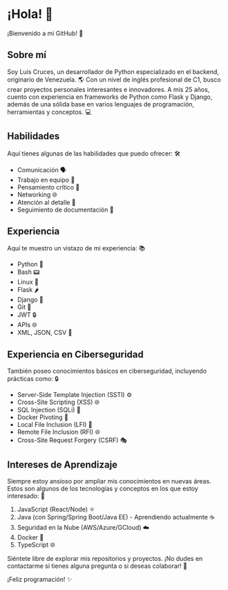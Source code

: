# ¡Hola! 👋

¡Bienvenido a mi GitHub! 🚀

## Sobre mí

Soy Luis Cruces, un desarrollador de Python especializado en el backend, originario de Venezuela. 🌎 Con un nivel de inglés profesional de C1, busco crear proyectos personales interesantes e innovadores. A mis 25 años, cuento con experiencia en frameworks de Python como Flask y Django, además de una sólida base en varios lenguajes de programación, herramientas y conceptos. 💻

## Habilidades

Aquí tienes algunas de las habilidades que puedo ofrecer: 🛠️

- Comunicación 🗣️
- Trabajo en equipo 👥
- Pensamiento crítico 🤔
- Networking 🌐
- Atención al detalle 🔎
- Seguimiento de documentación 📝

## Experiencia

Aquí te muestro un vistazo de mi experiencia: 📚

- Python 🐍
- Bash 📟
- Linux 🐧
- Flask 🌶️
- Django 🎸
- Git 🌳
- JWT 🔒
- APIs 🌐
- XML, JSON, CSV 📄

## Experiencia en Ciberseguridad

También poseo conocimientos básicos en ciberseguridad, incluyendo prácticas como: 🔒

- Server-Side Template Injection (SSTI) ⚙️
- Cross-Site Scripting (XSS) 🌐
- SQL Injection (SQLi) 💉
- Docker Pivoting 🐳
- Local File Inclusion (LFI) 📂
- Remote File Inclusion (RFI) 🌐
- Cross-Site Request Forgery (CSRF) 🎭

## Intereses de Aprendizaje

Siempre estoy ansioso por ampliar mis conocimientos en nuevas áreas. Estos son algunos de los tecnologías y conceptos en los que estoy interesado: 📖

1. JavaScript (React/Node) ⚛️
2. Java (con Spring/Spring Boot/Java EE) - Aprendiendo actualmente ☕
3. Seguridad en la Nube (AWS/Azure/GCloud) ☁️
4. Docker 🐳
5. TypeScript 🌐

Siéntete libre de explorar mis repositorios y proyectos. ¡No dudes en contactarme si tienes alguna pregunta o si deseas colaborar! 🤝

¡Feliz programación! ✨
